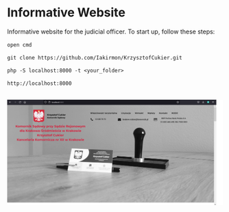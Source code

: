 # Informative Website

Informative website for the judicial officer.
To start up, follow these steps:

```
open cmd
```

```
git clone https://github.com/Iakirmon/KrzysztofCukier.git
```

```
php -S localhost:8000 -t <your_folder>
```
```
http://localhost:8000
```
\
    ![Test Image 2](https://github.com/Iakirmon/KrzysztofCukier/blob/main/app/testImage.png)
